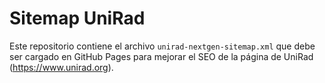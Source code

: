 # Sitemap UniRad
Este repositorio contiene el archivo `unirad-nextgen-sitemap.xml` que debe ser cargado en GitHub Pages para mejorar el SEO de la página de UniRad (https://www.unirad.org).


